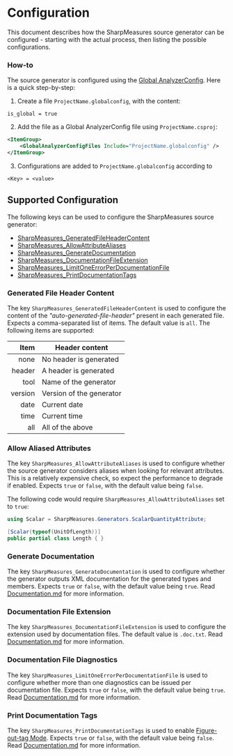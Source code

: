 # Configuration

This document describes how the SharpMeasures source generator can be configured - starting with the actual process, then listing the possible configurations.

### How-to

The source generator is configured using the [Global AnalyzerConfig](https://learn.microsoft.com/en-us/dotnet/fundamentals/code-analysis/configuration-files). Here is a quick step-by-step:

1. Create a file `ProjectName.globalconfig`, with the content:

```
is_global = true
```

2. Add the file as a Global AnalyzerConfig file using `ProjectName.csproj`:

``` XML
<ItemGroup>
    <GlobalAnalyzerConfigFiles Include="ProjectName.globalconfig" />
</ItemGroup>
```

3. Configurations are added to `ProjectName.globalconfig` according to

```
<Key> = <value>
```

## Supported Configuration

The following keys can be used to configure the SharpMeasures source generator:

* [SharpMeasures_GeneratedFileHeaderContent](#generated-file-header-content)
* [SharpMeasures_AllowAttributeAliases](#allow-aliased-attributes)
* [SharpMeasures_GenerateDocumentation](#generate-documentation)
* [SharpMeasures_DocumentationFileExtension](#documentation-file-extension)
* [SharpMeasures_LimitOneErrorPerDocumentationFile](#documentation-file-diagnostics)
* [SharpMeasures_PrintDocumentationTags](#print-documentation-tags)

### Generated File Header Content

The key `SharpMeasures_GeneratedFileHeaderContent` is used to configure the content of the *"auto-generated-file-header"* present in each generated file. Expects a comma-separated list of items. The default value is `all`. The following items are supported:

|   Item  | Header content           |
|--------:|--------------------------|
|    none | No header is generated   |
|  header | A header is generated    |
|    tool | Name of the generator    |
| version | Version of the generator |
|    date | Current date             |
|    time | Current time             |
|     all | All of the above         |

### Allow Aliased Attributes

The key `SharpMeasures_AllowAttributeAliases` is used to configure whether the source generator considers aliases when looking for relevant attributes. This is a relatively expensive check, so expect the performance to degrade if enabled. Expects `true` or `false`, with the default value being `false`.

The following code would require `SharpMeasures_AllowAttributeAliases` set to `true`:

``` csharp
using Scalar = SharpMeasures.Generators.ScalarQuantityAttribute;

[Scalar(typeof(UnitOfLength))]
public partial class Length { }
```

### Generate Documentation

The key `SharpMeasures_GenerateDocumentation` is used to configure whether the generator outputs XML documentation for the generated types and members. Expects `true` or `false`, with the default value being `true`. Read [Documentation.md](DocumentationInjection.md) for more information.

### Documentation File Extension

The key `SharpMeasures_DocumentationFileExtension` is used to configure the extension used by documentation files. The default value is `.doc.txt`. Read [Documentation.md](DocumentationInjection.md) for more information.

### Documentation File Diagnostics

The key `SharpMeasures_LimitOneErrorPerDocumentationFile` is used to configure whether more than one diagnostics can be issued per documentation file. Expects `true` or `false`, with the default value being `true`. Read [Documentation.md](DocumentationInjection.md) for more information.

### Print Documentation Tags
The key `SharpMeasures_PrintDocumentationTags` is used to enable [Figure-out-tag Mode](DocumentationInjection.md#figure-out-tag-mode). Expects `true` or `false`, with the default value being `false`. Read [Documentation.md](DocumentationInjection.md) for more information.